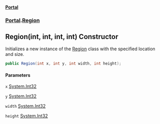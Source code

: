 #### [Portal](index.md 'index')
### [Portal](Portal.md 'Portal').[Region](Region.md 'Portal.Region')

## Region(int, int, int, int) Constructor

Initializes a new instance of the [Region](Region.md 'Portal.Region') class with the specified location  
and size.

```csharp
public Region(int x, int y, int width, int height);
```
#### Parameters

<a name='Portal.Region.Region(int,int,int,int).x'></a>

`x` [System.Int32](https://docs.microsoft.com/en-us/dotnet/api/System.Int32 'System.Int32')

<a name='Portal.Region.Region(int,int,int,int).y'></a>

`y` [System.Int32](https://docs.microsoft.com/en-us/dotnet/api/System.Int32 'System.Int32')

<a name='Portal.Region.Region(int,int,int,int).width'></a>

`width` [System.Int32](https://docs.microsoft.com/en-us/dotnet/api/System.Int32 'System.Int32')

<a name='Portal.Region.Region(int,int,int,int).height'></a>

`height` [System.Int32](https://docs.microsoft.com/en-us/dotnet/api/System.Int32 'System.Int32')